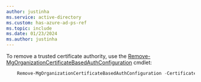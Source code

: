 ```yaml
---
author: justinha
ms.service: active-directory
ms.custom: has-azure-ad-ps-ref
ms.topic: include
ms.date: 01/23/2024
ms.author: justinha
---
```


To remove a trusted certificate authority, use the [Remove-MgOrganizationCertificateBasedAuthConfiguration](powershell/module/microsoft.graph.identity.signins/remove-mgorganizationcertificatebasedauthconfiguration) cmdlet:

```powershell
    Remove-MgOrganizationCertificateBasedAuthConfiguration -CertificateBasedAuthConfigurationId <String> -OrganizationId <String>
```


